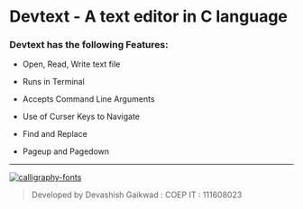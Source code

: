 # Devtext  - A text editor in C language



### Devtext has the following Features:

* Open, Read, Write text file

* Runs in Terminal

* Accepts Command Line Arguments

* Use of Curser Keys to Navigate 

* Find and Replace

* Pageup and Pagedown

_ _ _ _ _ _ _ _ _


<a href="https://fontmeme.com/calligraphy-fonts/"><img src="https://fontmeme.com/permalink/170905/15005e96d12d8bb9c5bf92460ba2bdf2.png" alt="calligraphy-fonts" border="0"></a>

>Developed by  Devashish Gaikwad : COEP IT : 111608023
